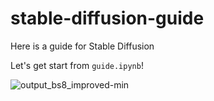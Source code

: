 # stable-diffusion-guide
Here is a guide for Stable Diffusion

Let's get start from `guide.ipynb`!

![output_bs8_improved-min](/home/jiaojiao/jiaojiao/project/dubhe/git/github/stable-diffusion-guide/outputs/output_bs8_improved-min.png)
